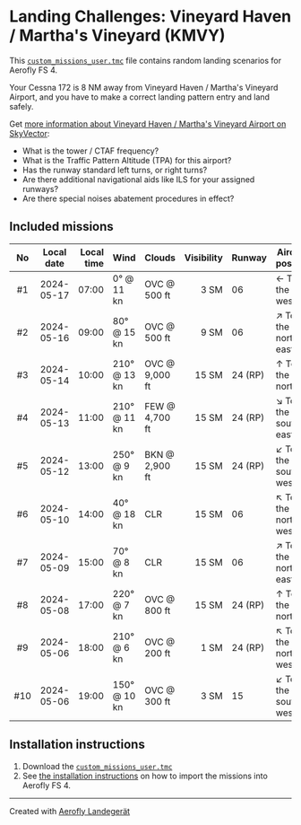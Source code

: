 # Landing Challenges: Vineyard Haven / Martha's Vineyard (KMVY)

This [`custom_missions_user.tmc`](./custom_missions_user.tmc) file contains random landing scenarios for Aerofly FS 4.

Your Cessna 172 is 8 NM away from Vineyard Haven / Martha's Vineyard Airport, and you have to make a correct landing pattern entry and land safely.

Get [more information about Vineyard Haven / Martha's Vineyard Airport on SkyVector](https://skyvector.com/airport/KMVY):

- What is the tower / CTAF frequency?
- What is the Traffic Pattern Altitude (TPA) for this airport?
- Has the runway standard left turns, or right turns?
- Are there additional navigational aids like ILS for your assigned runways?
- Are there special noises abatement procedures in effect?

## Included missions

| No  | Local date | Local time | Wind         | Clouds         | Visibility | Runway  | Aircraft position    |
| :-: | ---------- | ---------: | ------------ | -------------- | ---------: | ------- | -------------------- |
| #1  | 2024-05-17 |      07:00 | 0° @ 11 kn   | OVC @ 500 ft   |       3 SM | 06      | ← To the west        |
| #2  | 2024-05-16 |      09:00 | 80° @ 15 kn  | OVC @ 500 ft   |       9 SM | 06      | ↗ To the north-east |
| #3  | 2024-05-14 |      10:00 | 210° @ 13 kn | OVC @ 9,000 ft |      15 SM | 24 (RP) | ↑ To the north       |
| #4  | 2024-05-13 |      11:00 | 210° @ 11 kn | FEW @ 4,700 ft |      15 SM | 24 (RP) | ↘ To the south-east |
| #5  | 2024-05-12 |      13:00 | 250° @ 9 kn  | BKN @ 2,900 ft |      15 SM | 24 (RP) | ↙ To the south-west |
| #6  | 2024-05-10 |      14:00 | 40° @ 18 kn  | CLR            |      15 SM | 06      | ↖ To the north-west |
| #7  | 2024-05-09 |      15:00 | 70° @ 8 kn   | CLR            |      15 SM | 06      | ↗ To the north-east |
| #8  | 2024-05-08 |      17:00 | 220° @ 7 kn  | OVC @ 800 ft   |      15 SM | 24 (RP) | ↑ To the north       |
| #9  | 2024-05-06 |      18:00 | 210° @ 6 kn  | OVC @ 200 ft   |       1 SM | 24 (RP) | ↖ To the north-west |
| #10 | 2024-05-06 |      19:00 | 150° @ 10 kn | OVC @ 300 ft   |       3 SM | 15      | ↙ To the south-west |

## Installation instructions

1. Download the [`custom_missions_user.tmc`](./custom_missions_user.tmc)
2. See [the installation instructions](https://fboes.github.io/aerofly-missions/docs/generic-installation.html) on how to import the missions into Aerofly FS 4.

---

Created with [Aerofly Landegerät](https://github.com/fboes/aerofly-patterns)
